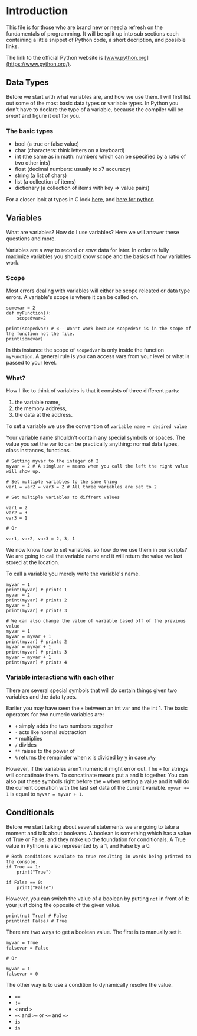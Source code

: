 # Introduction

This file is for those who are brand new or need a refresh on the fundamentals of programming. It will be split up into sub sections each containing a little snippet of Python code, a short decription, and possible links.

The link to the official Python website is [www.python.org](https://www.python.org/).

## Data Types

Before we start with what variables are, and how we use them. I will first list out some of the most basic data types or variable types. In Python you don't have to declare the type of a variable, because the compiler will be *smart* and figure it out for you.

### The basic types

- bool (a true or false value)
- char (characters: think letters on a keyboard)
- int (the same as in math: numbers which can be specified by a ratio of two other ints)
- float (decimal numbers: usually to x7 accuracy)
- string (a list of chars)
- list (a collection of items)
- dictionary (a collection of items with key => value pairs)


For a closer look at types in C look [here](tutorialspoint.com/cprogramming/c_data_types.htm), and [here for python](https://www.tutorialspoint.com/python/python_variable_types.htm)


## Variables

What are variables? How do I use variables? Here we will answer these questions and more.

Variables are a way to record or *save* data for later. In order to fully maximize variables you should know scope and the basics of how variables work.

### Scope

Most errors dealing with variables will either be scope releated or data type errors. A variable's scope is where it can be called on.

```
somevar = 2
def myFunction():
    scopedvar=2

print(scopedvar) # <-- Won't work because scopedvar is in the scope of the function not the file.
print(somevar)
```

In this instance the scope of `scopedvar` is only inside the function `myFunction`. A general rule is you can access vars from your level or what is passed to your level.

### What?

How I like to think of variables is that it consists of three different parts: 
1. the variable name,
1. the memory address,
1. the data at the address.

To set a variable we use the convention of `variable name = desired value`

Your variable name shouldn't contain any special symbols or spaces. The value you set the var to can be practically anything: normal data types, class instances, functions.

```
# Setting myvar to the integer of 2
myvar = 2 # A singluar = means when you call the left the right value will show up.

# Set multiple variables to the same thing
var1 = var2 = var3 = 2 # All three variables are set to 2

# Set multiple variables to diffrent values

var1 = 2
var2 = 3
var3 = 1

# Or

var1, var2, var3 = 2, 3, 1
```

We now know how to set variables, so how do we use them in our scripts? We are going to call the variable name and it will return the value we last stored at the location.

To call a variable you merely write the variable's name.
```
myvar = 1
print(myvar) # prints 1
myvar = 2
print(myvar) # prints 2
myvar = 3
print(myvar) # prints 3

# We can also change the value of variable based off of the previous value
myvar = 1
myvar = myvar + 1
print(myvar) # prints 2
myvar = myvar + 1
print(myvar) # prints 3
myvar = myvar + 1
print(myvar) # prints 4
```

### Variable interactions with each other

There are several special symbols that will do certain things given two variables and the data types.

Earlier you may have seen the `+` between an int var and the int 1. The basic operators for two numeric variables are:
- `+` simply adds the two numbers together
- `-` acts like normal subtraction
- `*` multiplies
- `/` divides
- `**` raises to the power of
- `%` returns the remainder when x is divided by y in case `x%y`

However, if the variables aren't numeric it might error out.
The `+` for strings will concatinate them. To concatinate means put a and b together.
You can also put these symbols right before the `=` when setting a value and it will do the current operation with the last set data of the current variable. `myvar += 1` is equal to `myvar = myvar + 1`.

## Conditionals

Before we start talking about several statements we are going to take a moment and talk about booleans.
A boolean is something which has a value of True or False, and they make up the foundation for conditionals. A True value in Python is also represented by a 1, and False by a 0.

```
# Both conditions evaulate to true resulting in words being printed to the console.
if True == 1:
    print("True")

if False == 0:
    print("False")
```

However, you can switch the value of a boolean by putting `not` in front of it: your just doing the opposite of the given value.

```
print(not True) # False
print(not False) # True
```

There are two ways to get a boolean value. The first is to manually set it.

```
myvar = True
falsevar = False

# Or

myvar = 1
falsevar = 0
```

The other way is to use a condition to dynamically resolve the value.

- `==`
- `!=`
- `<` and `>`
- `=<` and `>=` or `<=` and `=>`
- `is`
- `in`